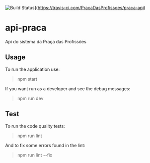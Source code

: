 ![Build Status](https://travis-ci.com/PracaDasProfissoes/praca-api.svg?branch=master)](https://travis-ci.com/PracaDasProfissoes/praca-api)


# api-praca
Api do sistema da Praça das Profissões

## Usage
To run the application use:
> npm start

If you want run as a developer and see the debug messages:
> npm run dev

## Test
To run the code quality tests:
> npm run lint

And to fix some errors found in the lint:
> npm run lint --fix

